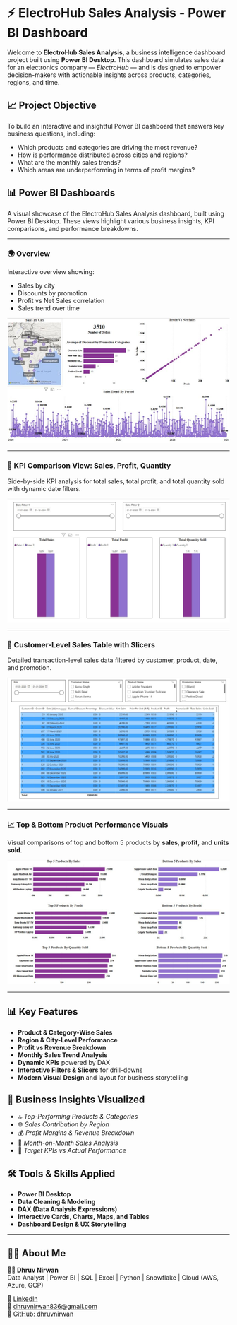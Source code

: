 # ⚡ ElectroHub Sales Analysis - Power BI Dashboard

Welcome to **ElectroHub Sales Analysis**, a business intelligence dashboard project built using **Power BI Desktop**. This dashboard simulates sales data for an electronics company — *ElectroHub* — and is designed to empower decision-makers with actionable insights across products, categories, regions, and time.

## 📈 Project Objective

To build an interactive and insightful Power BI dashboard that answers key business questions, including:
- Which products and categories are driving the most revenue?
- How is performance distributed across cities and regions?
- What are the monthly sales trends?
- Which areas are underperforming in terms of profit margins?

## 📊 Power BI Dashboards

A visual showcase of the ElectroHub Sales Analysis dashboard, built using Power BI Desktop. These views highlight various business insights, KPI comparisons, and performance breakdowns.

---

### 🌍 Overview
Interactive overview showing:
- Sales by city
- Discounts by promotion
- Profit vs Net Sales correlation
- Sales trend over time

![Overview](https://github.com/dhruvnirwan/ElectroHub-Analysis/blob/main/assests/Overview.jpeg)

---

### 📌 KPI Comparison View: Sales, Profit, Quantity
Side-by-side KPI analysis for total sales, total profit, and total quantity sold with dynamic date filters.

![KPI Comparison View: Sales, Profit, Quantity](https://github.com/dhruvnirwan/ElectroHub-Analysis/blob/main/assests/KPI%20Comparison%20View%20Sales%2C%20Profit%2C%20Quantity.jpeg)

---

### 🧾 Customer-Level Sales Table with Slicers
Detailed transaction-level sales data filtered by customer, product, date, and promotion.

![Customer-Level Sales Table with Slicers](https://github.com/dhruvnirwan/ElectroHub-Analysis/blob/main/assests/Customer-Level%20Sales%20Table%20with%20Slicers.jpeg)

---

### 📈 Top & Bottom Product Performance Visuals
Visual comparisons of top and bottom 5 products by **sales**, **profit**, and **units sold**.

![Top & Bottom Product Performance Visuals](https://github.com/dhruvnirwan/ElectroHub-Analysis/blob/main/assests/Top%20%26%20Bottom%20Product%20Performance%20Visuals.jpeg)

---

## 📊 Key Features

- **Product & Category-Wise Sales**  
- **Region & City-Level Performance**  
- **Profit vs Revenue Breakdown**  
- **Monthly Sales Trend Analysis**  
- **Dynamic KPIs** powered by DAX  
- **Interactive Filters & Slicers** for drill-downs  
- **Modern Visual Design** and layout for business storytelling

## 🧠 Business Insights Visualized

- 🔝 *Top-Performing Products & Categories*
- 🌐 *Sales Contribution by Region*
- 💰 *Profit Margins & Revenue Breakdown*
- 📆 *Month-on-Month Sales Analysis*
- 📌 *Target KPIs vs Actual Performance*

## 🛠️ Tools & Skills Applied

- **Power BI Desktop**
- **Data Cleaning & Modeling**
- **DAX (Data Analysis Expressions)**
- **Interactive Cards, Charts, Maps, and Tables**
- **Dashboard Design & UX Storytelling**

---

## 🙋‍♂️ About Me

**👨‍💼 Dhruv Nirwan**  
Data Analyst | Power BI | SQL | Excel | Python | Snowflake | Cloud (AWS, Azure, GCP)  

🔗 [LinkedIn](https://www.linkedin.com/in/dhruv-nirwan)  
📧 dhruvnirwan836@gmail.com  
📂 [GitHub: dhruvnirwan](https://github.com/dhruvnirwan)


